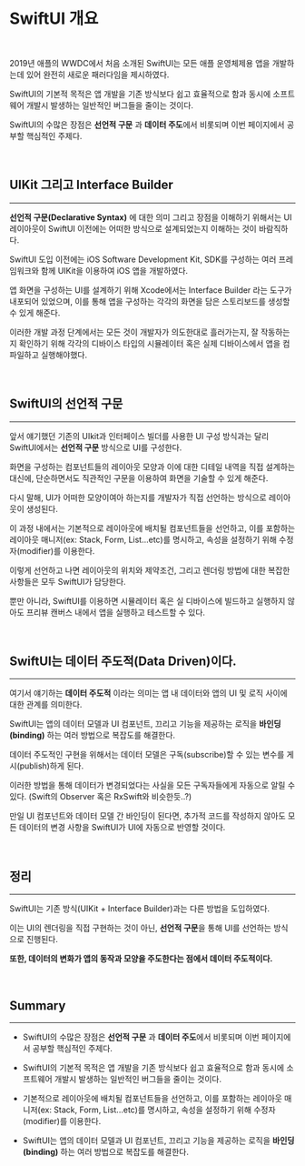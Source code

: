 # SwiftUI 개요

<br>

2019년 애플의 WWDC에서 처음 소개된 SwiftUI는 모든 애플 운영체제용 앱을 개발하는데 있어 완전히 새로운 패러다임을 제시하였다.

SwiftUI의 기본적 목적은 앱 개발을 기존 방식보다 쉽고 효율적으로 함과 동시에 소프트웨어 개발시 발생하는 일반적인 버그들을 줄이는 것이다.

SwiftUI의 수많은 장점은 **선언적 구문** 과 **데이터 주도**에서 비롯되며 이번 페이지에서 공부할 핵심적인 주제다.

<br>

## UIKit 그리고 Interface Builder
---

**선언적 구문(Declarative Syntax)** 에 대한 의미 그리고 장점을 이해하기 위해서는 UI 레이아웃이 SwiftUI 이전에는 어떠한 방식으로 설계되었는지 이해하는 것이 바람직하다.

SwiftUI 도입 이전에는 iOS Software Development Kit, SDK를 구성하는 여러 프레임워크와 함께 UIKit을 이용하여 iOS 앱을 개발하였다.

앱 화면을 구성하는 UI를 설계하기 위해 Xcode에서는 Interface Builder 라는 도구가 내포되어 있었으며, 이를 통해 앱을 구성하는 각각의 화면을 담은 스토리보드를 생성할 수 있게 해준다.

이러한 개발 과정 단계에서는 모든 것이 개발자가 의도한대로 흘러가는지, 잘 작동하는지 확인하기 위해 각각의 디바이스 타입의 시뮬레이터 혹은 실제 디바이스에서 앱을 컴파일하고 실행해야했다.

<br>

## SwiftUI의 선언적 구문
---

앞서 얘기했던 기존의 UIkit과 인터페이스 빌더를 사용한 UI 구성 방식과는 달리 SwiftUI에서는 **선언적 구문** 방식으로 UI를 구성한다.

화면을 구성하는 컴포넌트들의 레이아웃 모양과 이에 대한 디테일 내역을 직접 설계하는 대신에, 단순하면서도 직관적인 구문을 이용하여 화면을 기술할 수 있게 해준다.

다시 말해, UI가 어떠한 모양이여아 하는지를 개발자가 직접 선언하는 방식으로 레이아웃이 생성된다.

이 과정 내에서는 기본적으로 레이아웃에 배치될 컴포넌트들을 선언하고, 이를 포함하는 레이아웃 매니저(ex: Stack, Form, List...etc)를 명시하고, 속성을 설정하기 위해 수정자(modifier)를 이용한다.

이렇게 선언하고 나면 레이아웃의 위치와 제약조건, 그리고 렌더링 방법에 대한 복잡한 사항들은 모두 SwiftUI가 담당한다.

뿐만 아니라, SwiftUI를 이용하면 시뮬레이터 혹은 실 디바이스에 빌드하고 실행하지 않아도 프리뷰 캔버스 내에서 앱을 실행하고 테스트할 수 있다.

<br>

## SwiftUI는 데이터 주도적(Data Driven)이다.
---

여기서 얘기하는 **데이터 주도적** 이라는 의미는 앱 내 데이터와 앱의 UI 및 로직 사이에 대한 관계를 의미한다.

SwiftUI는 앱의 데이터 모델과 UI 컴포넌트, 끄리고 기능을 제공하는 로직을 **바인딩(binding)** 하는 여러 방법으로 복잡도를 해결한다.

데이터 주도적인 구현을 위해서는 데이터 모델은 구독(subscribe)할 수 있는 변수를 게시(publish)하게 된다.

이러한 방법을 통해 데이터가 변경되었다는 사실을 모든 구독자들에게 자동으로 알릴 수 있다. (Swift의 Observer 혹은 RxSwift와 비슷한듯..?)

만일 UI 컴포넌트와 데이터 모델 간 바인딩이 된다면, 추가적 코드를 작성하지 않아도 모든 데이터의 변경 사항을 SwiftUI가 UI에 자동으로 반영할 것이다.

<br>

## 정리
---

SwiftUI는 기존 방식(UIKit + Interface Builder)과는 다른 방법을 도입하였다.

이는 UI의 렌더링을 직접 구현하는 것이 아닌, **선언적 구문**을 통해 UI를 선언하는 방식으로 진행된다.

**또한, 데이터의 변화가 앱의 동작과 모양을 주도한다는 점에서 데이터 주도적이다.**






<br>

## Summary
---

- SwiftUI의 수많은 장점은 **선언적 구문** 과 **데이터 주도**에서 비롯되며 이번 페이지에서 공부할 핵심적인 주제다.

- SwiftUI의 기본적 목적은 앱 개발을 기존 방식보다 쉽고 효율적으로 함과 동시에 소프트웨어 개발시 발생하는 일반적인 버그들을 줄이는 것이다.

- 기본적으로 레이아웃에 배치될 컴포넌트들을 선언하고, 이를 포함하는 레이아웃 매니저(ex: Stack, Form, List...etc)를 명시하고, 속성을 설정하기 위해 수정자(modifier)를 이용한다.

- SwiftUI는 앱의 데이터 모델과 UI 컴포넌트, 끄리고 기능을 제공하는 로직을 **바인딩(binding)** 하는 여러 방법으로 복잡도를 해결한다.
